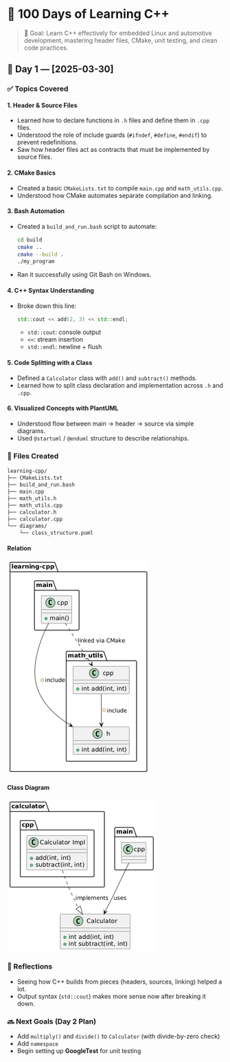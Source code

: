 # 💯 100 Days of Learning C++

> 🧠 Goal: Learn C++ effectively for embedded Linux and automotive development, mastering header files, CMake, unit testing, and clean code practices.

## 📅 Day 1 — [2025-03-30]

### ✅ Topics Covered

#### 1. Header & Source Files

- Learned how to declare functions in `.h` files and define them in `.cpp` files.
- Understood the role of include guards (`#ifndef`, `#define`, `#endif`) to prevent redefinitions.
- Saw how header files act as contracts that must be implemented by source files.

#### 2. CMake Basics

- Created a basic `CMakeLists.txt` to compile `main.cpp` and `math_utils.cpp`.
- Understood how CMake automates separate compilation and linking.

#### 3. Bash Automation

- Created a `build_and_run.bash` script to automate:
  ```bash
  cd build
  cmake ..
  cmake --build .
  ./my_program
  ```
- Ran it successfully using Git Bash on Windows.

#### 4. C++ Syntax Understanding

- Broke down this line:
  ```cpp
  std::cout << add(2, 3) << std::endl;
  ```
  - `std::cout`: console output
  - `<<`: stream insertion
  - `std::endl`: newline + flush

#### 5. Code Splitting with a Class

- Defined a `Calculator` class with `add()` and `subtract()` methods.
- Learned how to split class declaration and implementation across `.h` and `.cpp`.

#### 6. Visualized Concepts with PlantUML

- Understood flow between main → header → source via simple diagrams.
- Used `@startuml` / `@enduml` structure to describe relationships.

### 📁 Files Created

```
learning-cpp/
├── CMakeLists.txt
├── build_and_run.bash
├── main.cpp
├── math_utils.h
├── math_utils.cpp
├── calculator.h
├── calculator.cpp
└── diagrams/
    └── class_structure.puml
```

#### Relation

![img](./img/image-1.png)

#### Class Diagram

![img](./img/image-2.png)

### 📝 Reflections

- Seeing how C++ builds from pieces (headers, sources, linking) helped a lot.
- Output syntax (`std::cout`) makes more sense now after breaking it down.

### 🔜 Next Goals (Day 2 Plan)

- Add `multiply()` and `divide()` to `Calculator` (with divide-by-zero check)
- Add `namespace`
- Begin setting up **GoogleTest** for unit testing
